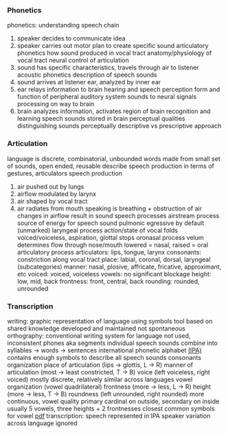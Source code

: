 ### Phonetics
phonetics: understanding speech chain
1. speaker decides to communicate idea
2. speaker carries out motor plan to create specific sound
	articulatory phonetics
		how sound produced in vocal tract
		anatomy/physiology of vocal tract
		neural control of articulation
3. sound has specific characteristics, travels through air to listener
	acoustic phonetics
		description of speech sounds
4. sound arrives at listener ear, analyzed by inner ear
5. ear relays information to brain
	hearing and speech perception
		form and function of peripheral auditory system
		sounds to neural signals
		processing on way to brain
6. brain analyzes information, activates region of brain
	recognition and learning
		speech sounds stored in brain
		perceptual qualities
		distinguishing sounds perceptually
descriptive vs prescriptive approach
### Articulation
language is discrete, combinatorial, unbounded
	words made from small set of sounds, open ended, reusable
	describe speech production in terms of gestures, articulators
speech production
1. air pushed out by lungs
2. airflow modulated by larynx
3. air shaped by vocal tract
4. air radiates from mouth
speaking is breathing + obstruction of air
	changes in airflow result in sound
speech processes
	airstream process
		source of energy for speech sound
		pulmonic egressive by default (unmarked)
	laryngeal process
		action/state of vocal folds
		voiced/voiceless, aspiration, glottal stops
	oronasal process
		velum determines flow through nose/mouth
		lowered = nasal, raised = oral
	articulatory process
		articulators: lips, tongue, larynx
		consonants: constriction along vocal tract
			place: labial, coronal, dorsal, laryngeal (subcategories)
			manner: nasal, plosive, affricate, fricative, approximant, etc
			voiced: voiced, voiceless
		vowels: no significant blockage
			height: low, mid, back
			frontness: front, central, back
			rounding: rounded, unrounded
### Transcription
writing: graphic representation of language using symbols
	tool based on shared knowledge
	developed and maintained
	not spontaneous
	orthography: conventional writing system for language
		not used, inconsistent
phones
	aka segments
	individual speech sounds
	combine into syllables -> words -> sentences
international phonetic alphabet [(IPA)](https://www.ipachart.com/)
	contains enough symbols to describe all speech sounds
	consonants organization
		place of articulation (lips -> glottis, L -> R)
		manner of articulation (most -> least constricted, T -> B)
		voice (left voiceless, right voiced)
		mostly discrete, relatively similar across languages
	vowel organization (vowel quadrilateral)
		frontness (more -> less, L -> R)
		height (more -> less, T -> B)
		roundness (left unrounded, right rounded)
		more continuous, vowel quality
		primary cardinal on outside, secondary on inside
		usually 5 vowels, three heights + 2 frontnesses
		closest common symbols for vowel
	[pdf](https://www.internationalphoneticassociation.org/sites/default/files/IPA_Kiel_2015.pdf)
transcription: speech represented in IPA
	speaker variation across language ignored
